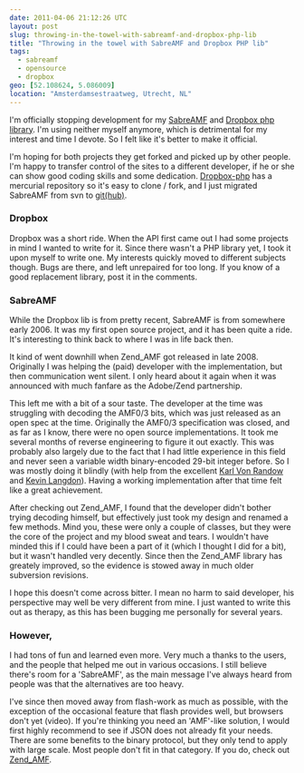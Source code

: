 ```yaml
---
date: 2011-04-06 21:12:26 UTC
layout: post
slug: throwing-in-the-towel-with-sabreamf-and-dropbox-php-lib
title: "Throwing in the towel with SabreAMF and Dropbox PHP lib"
tags:
  - sabreamf
  - opensource
  - dropbox
geo: [52.108624, 5.086009]
location: "Amsterdamsestraatweg, Utrecht, NL"
---
```

<p>I'm officially stopping development for my <a href="http://code.google.com/p/sabreamf">SabreAMF</a> and <a href="http://code.google.com/p/dropbox-php/">Dropbox php library</a>. I'm using neither myself anymore, which is detrimental for my interest and time I devote. So I felt like it's better to make it official.</p>

<p>I'm hoping for both projects they get forked and picked up by other people. I'm happy to transfer control of the sites to a different developer, if he or she can show good coding skills and some dedication. <a href="http://code.google.com/p/dropbox-php/source/checkout">Dropbox-php</a> has a mercurial repository so it's easy to clone / fork, and I just migrated SabreAMF from svn to <a href="https://github.com/evert/SabreAMF">git(hub)</a>.</p>

<h3>Dropbox</h3>

<p>Dropbox was a short ride. When the API first came out I had some projects in mind I wanted to write for it. Since there wasn't a PHP library yet, I took it upon myself to write one. My interests quickly moved to different subjects though. Bugs are there, and left unrepaired for too long. If you know of a good replacement library, post it in the comments.</p> 

<h3>SabreAMF</h3>

<p>While the Dropbox lib is from pretty recent, SabreAMF is from somewhere early 2006. It was my first open source project, and it has been quite a ride. It's interesting to think back to where I was in life back then.</p>

<p>It kind of went downhill when Zend_AMF got released in late 2008. Originally I was helping the (paid) developer with the implementation, but then communication went silent. I only heard about it again when it was announced with much fanfare as the Adobe/Zend partnership.</p>

<p>This left me with a bit of a sour taste. The developer at the time was struggling with decoding the AMF0/3 bits, which was just released as an open spec at the time. Originally the AMF0/3 specification was closed, and as far as I know, there were no open source implementations. It took me several months of reverse engineering to figure it out exactly. This was probably also largely due to the fact that I had little experience in this field and never seen a variable width binary-encoded 29-bit integer before. So I was mostly doing it blindly (with help from the excellent <a href="http://www.xk72.com/">Karl Von Randow</a> and <a href="http://www.kevinlangdon.com/">Kevin Langdon</a>). Having a working implementation after that time felt like a great achievement.</p>

<p>After checking out Zend_AMF, I found that the developer didn't bother trying decoding himself, but effectively just took my design and renamed a few methods. Mind you, these were only a couple of classes, but they were the core of the project and my blood sweat and tears. I wouldn't have minded this if I could have been a part of it (which I thought I did for a bit), but it wasn't handled very decently. Since then the Zend_AMF library has greately improved, so the evidence is stowed away in much older subversion revisions. </p>

<p>I hope this doesn't come across bitter. I mean no harm to said developer, his perspective may well be very different from mine. I just wanted to write this out as therapy, as this has been bugging me personally for several years.</p>

<h3>However,</h3>

<p>I had tons of fun and learned even more.  Very much a thanks to the users, and the people that helped me out in various occasions. I still believe there's room for a 'SabreAMF', as the main message I've always heard from people was that the alternatives are too heavy.</p>

<p>I've since then moved away from flash-work as much as possible, with the exception of the occasional feature that flash provides well, but browsers don't yet (video). If you're thinking you need an 'AMF'-like solution, I would first highly recommend to see if JSON does not already fit your needs. There are some benefits to the binary protocol, but they only tend to apply with large scale. Most people don't fit in that category. If you do, check out <a href="http://framework.zend.com/manual/en/zend.amf.html">Zend_AMF</a>.</p>
